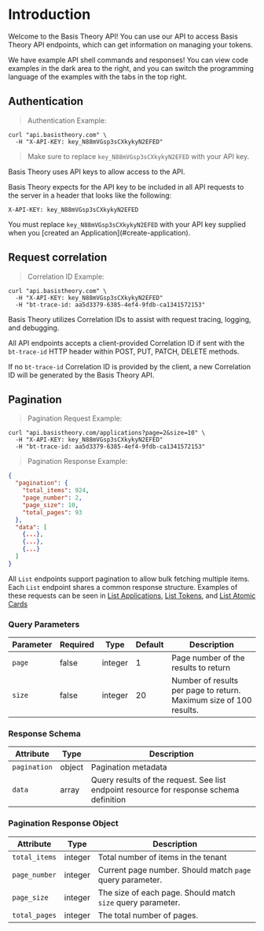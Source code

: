 # Introduction

Welcome to the Basis Theory API! You can use our API to access Basis Theory API endpoints, which can get information on managing your tokens.

We have example API shell commands and responses! You can view code examples in the dark area to the right, and you can switch the programming language of the examples with the tabs in the top right.



## Authentication

> Authentication Example:

```shell
curl "api.basistheory.com" \
  -H "X-API-KEY: key_N88mVGsp3sCXkykyN2EFED"
```

> Make sure to replace `key_N88mVGsp3sCXkykyN2EFED` with your API key.

Basis Theory uses API keys to allow access to the API.

Basis Theory expects for the API key to be included in all API requests to the server in a header that looks like the following:

`X-API-KEY: key_N88mVGsp3sCXkykyN2EFED`

<aside class="notice">
You must replace <code>key_N88mVGsp3sCXkykyN2EFED</code> with your API key supplied when you [created an Application](#create-application).
</aside>



## Request correlation

> Correlation ID Example:

```shell
curl "api.basistheory.com" \
  -H "X-API-KEY: key_N88mVGsp3sCXkykyN2EFED"
  -H "bt-trace-id: aa5d3379-6385-4ef4-9fdb-ca1341572153"
```

Basis Theory utilizes Correlation IDs to assist with request tracing, logging, and debugging.

All API endpoints accepts a client-provided Correlation ID if sent with the `bt-trace-id` HTTP header within POST, PUT, PATCH, DELETE methods.

If no `bt-trace-id` Correlation ID is provided by the client, a new Correlation ID will be generated by the Basis Theory API.


## Pagination

> Pagination Request Example:

```shell
curl "api.basistheory.com/applications?page=2&size=10" \
  -H "X-API-KEY: key_N88mVGsp3sCXkykyN2EFED"
  -H "bt-trace-id: aa5d3379-6385-4ef4-9fdb-ca1341572153"
```

> Pagination Response Example:

```json
{
  "pagination": {
    "total_items": 924,
    "page_number": 2,
    "page_size": 10,
    "total_pages": 93
  },
  "data": [
    {...},
    {...},
    {...}
  ]
}
```

All `List` endpoints support pagination to allow bulk fetching multiple items. Each `List` endpoint shares a common response structure. Examples of these requests can be seen in [List Applications](#list-applications), [List Tokens](#list-tokens), and [List Atomic Cards](#list-atomic-cards)

### Query Parameters

Parameter | Required | Type | Default | Description
--------- | -------- | ---- | ------- | -----------
`page` | false | integer | 1 | Page number of the results to return
`size` | false | integer | 20 | Number of results per page to return. Maximum size of 100 results.

### Response Schema

Attribute | Type | Description
--------- | ---- | -----------
`pagination` | object | Pagination metadata
`data` | array | Query results of the request. See list endpoint resource for response schema definition

### Pagination Response Object

Attribute | Type | Description
--------- | ---- | -----------
`total_items` | integer | Total number of items in the tenant
`page_number` | integer | Current page number. Should match `page` query parameter.
`page_size` | integer | The size of each page. Should match `size` query parameter.
`total_pages` | integer | The total number of pages.